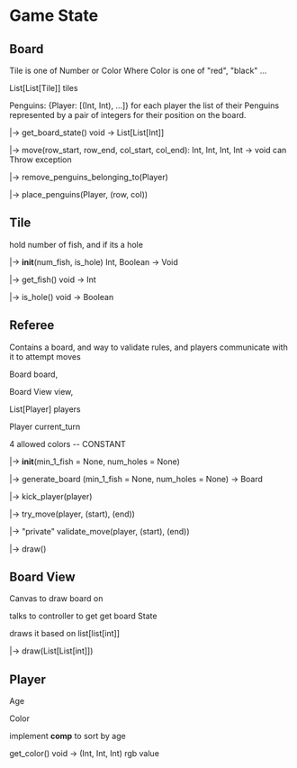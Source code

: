 # Game State

## Board
Tile is one of Number or Color
Where Color is one of "red", "black" ...

List[List[Tile]] tiles

Penguins: {Player: [(Int, Int), ...]} for each player the list of their Penguins represented by a pair of integers for their position on the board.

|-> get_board_state() void -> List[List[Int]]

|-> move(row_start, row_end, col_start, col_end): Int, Int, Int, Int -> void can Throw exception

|-> remove_penguins_belonging_to(Player)

|-> place_penguins(Player, (row, col))

## Tile
hold number of fish, and if its a hole

|-> __init__(num_fish, is_hole) Int, Boolean -> Void

|-> get_fish() void -> Int

|-> is_hole() void -> Boolean



## Referee

Contains a board, and way to validate rules, and players communicate with it to attempt moves

Board board,

Board View view,

List[Player] players


Player current_turn

4 allowed colors -- CONSTANT

|-> __init__(min_1_fish = None, num_holes = None)

|->  generate_board (min_1_fish = None, num_holes = None) -> Board

|-> kick_player(player)

|-> try_move(player, (start), (end))

|-> "private" validate_move(player, (start), (end))

|-> draw()


## Board View
Canvas to draw board on

talks to controller to get get board State

draws it based on list[list[int]]

|-> draw(List[List[int]])


## Player
Age

Color

implement __comp__ to sort by age

get_color() void -> (Int, Int, Int) rgb value
